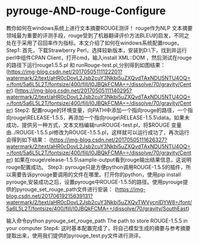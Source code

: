 # pyrouge-AND-rouge-Configure
教你如何在windows系统上进行文本摘要ROUGE测评！
   rouge作为NLP 文本摘要领域最为重要的评测手段，rouge受到了机器翻译评价方法BLEU的启发，不同之处在于采用了召回率作为指标。本文介绍了如何在windows系统配置rouge。
  Step1:
首先，下载Strawberry Perl，选择较新版本，安装到D:\下，找到并运行perl中组件CPAN Client，打开cmd，输入install XML::DOM ，然后测试在rouge的路径下运行rouge1.5.5.pl 和 runRouge-test.pl,分别得到如图结果：
   (https://img-blog.csdn.net/20170505111122201?watermark/2/text/aHR0cDovL2Jsb2cuY3Nkbi5uZXQvdTAxNDU5NTU4OQ==/font/5a6L5L2T/fontsize/400/fill/I0JBQkFCMA==/dissolve/70/gravity/Center)
   (https://img-blog.csdn.net/20170505111140295?watermark/2/text/aHR0cDovL2Jsb2cuY3Nkbi5uZXQvdTAxNDU5NTU4OQ==/font/5a6L5L2T/fontsize/400/fill/I0JBQkFCMA==/dissolve/70/gravity/Center)
  Step2:
配置rouge的环境变量，向PATH中添加一个指向rouge的路径，一个指向rouge\RELEASE-1.5.5，再添加一个指向rouge\RELEASE-1.5.5\data。如果未成功，提供另一种方式，文本文档编辑runROUGE-test.pl，将$ROUGE 变量由../ROUGE-1.5.5.pl修改为ROUGE-1.5.5.pl，这样就可以运行成功了，再次运行会得到如下结果：
(https://img-blog.csdn.net/20170505111626327?watermark/2/text/aHR0cDovL2Jsb2cuY3Nkbi5uZXQvdTAxNDU5NTU4OQ==/font/5a6L5L2T/fontsize/400/fill/I0JBQkFCMA==/dissolve/70/gravity/Center)
如果在rouge\release-1.5.5\sample-output看到rouge输出结果信息，这说明rouge配置成功。
 Step3:
pyrouge只是方便python调用ROUGE-1.5.5的插件，所以需要告诉pyrouge要调用的文件在哪里。打开你的python，使用pip install pyrouge,安装成功之后，设置pyrouge中ROUGE-1.5.5的路径。使用pyrouge提供的pyrouge_set_rouge_path文件进行安装：
(https://img-blog.csdn.net/20170619215639131?watermark/2/text/aHR0cDovL2Jsb2cuY3Nkbi5uZXQvTWVycnlDYW8=/font/5a6L5L2T/fontsize/400/fill/I0JBQkFCMA==/dissolve/70/gravity/SouthEast)

输入命令python pyrouge_set_rouge_path The path to store ROUGE-1.5.5 in your computer 
Step4:
这时基本配置完成了，将自己模型生成的摘要与参考摘要提取出来，使用我们提供的pyrouge_test.py文件进行测评。
